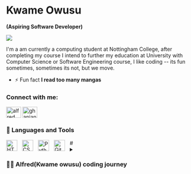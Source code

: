 # Kwame Owusu

**(Aspiring Software Developer)**


 <img src="https://i.pinimg.com/originals/70/37/d4/7037d478852af21357f038fac2d2e9f6.gif">

I'm a am currently a computing student at Nottingham College, after completing my course I intend to further my education at University with Computer Science or Software Engineering course, I like coding -- its fun sometimes, sometimes its not, but we move.

- ⚡ Fun fact **I read too many mangas**

<h3 align="left">Connect with me:</h3>
<p align="left">
<a href="https://linkedin.com/in/alfred owusu boakye" target="blank"><img align="center" src="https://raw.githubusercontent.com/rahuldkjain/github-profile-readme-generator/master/src/images/icons/Social/linked-in-alt.svg" alt="alfred owusu boakye" height="30" width="40" /></a>
<a href="https://instagram.com/ghanianpapi" target="blank"><img align="center" src="https://raw.githubusercontent.com/rahuldkjain/github-profile-readme-generator/master/src/images/icons/Social/instagram.svg" alt="ghanianpapi" height="30" width="40" /></a>
</p>



### 🧰 Languages and Tools
<img align="left" alt="HTML" width="30px" style="padding-right:10px;" src="https://cdn.jsdelivr.net/gh/devicons/devicon/icons/html5/html5-plain.svg" />
<img align="left" alt="CSS" width="30px" style="padding-right:10px;" src="https://cdn.jsdelivr.net/gh/devicons/devicon/icons/css3/css3-plain.svg" />
<img align="left" alt="Python" width="30px" style="padding-right:10px;" src="https://cdn.jsdelivr.net/gh/devicons/devicon/icons/python/python-plain.svg" />
<img align="left" alt="GitHub" width="30px" style="padding-right:10px;" src="https://cdn.jsdelivr.net/gh/devicons/devicon/icons/github/github-original.svg" />
#


<details>
<summary><h3>👨‍💻 Alfred(Kwame owusu) coding journey</h3></summary>
hahahaha you taught I built anything interesting huh?, nope, just started learning to code a few months ago, but I promise i'll have something to show eventually.
